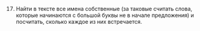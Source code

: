 17. Найти в тексте все имена собственные (за таковые считать слова, которые начинаются с большой буквы не в начале предложения) и посчитать, сколько каждое из них встречается.

